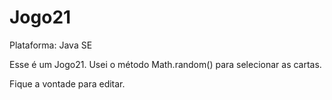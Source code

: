 # Jogo21

Plataforma: Java SE

Esse é um Jogo21. Usei o método Math.random() para selecionar as cartas.

Fique a vontade para editar.

